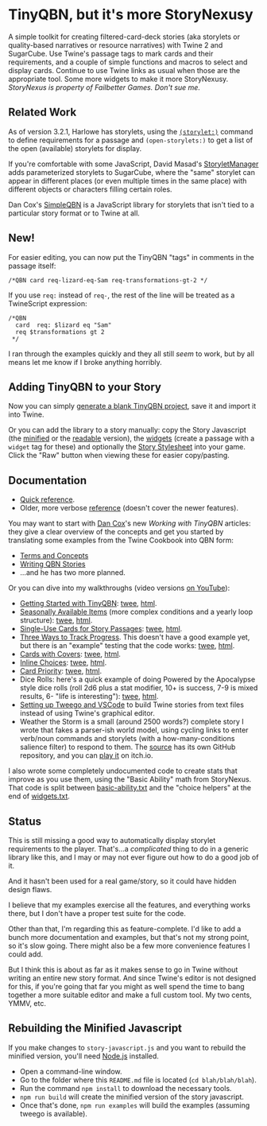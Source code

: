 TinyQBN, but it's more StoryNexusy
=======

A simple toolkit for creating filtered-card-deck stories (aka
storylets or quality-based narratives or resource narratives) with
Twine 2 and SugarCube. Use Twine's passage tags to mark cards and
their requirements, and a couple of simple functions and macros to
select and display cards. Continue to use Twine links as usual
when those are the appropriate tool. Some more widgets to make it more
StoryNexusy.
*StoryNexus is property of Failbetter Games. Don't sue me.*

Related Work
------------

As of version 3.2.1, Harlowe has storylets, using the
[`(storylet:)`](https://twine2.neocities.org/#macro_storylet) command to
define requirements for a passage and `(open-storylets:)` to get a list
of the open (available) storylets for display.

If you're comfortable with some JavaScript, David Masad's
[StoryletManager](https://github.com/dmasad/StoryletManager) adds
parameterized storylets to SugarCube, where the "same" storylet can
appear in different places (or even multiple times in the same place)
with different objects or characters filling certain roles.

Dan Cox's [SimpleQBN](https://github.com/videlais/simple-qbn) is a
JavaScript library for storylets that isn't tied to a particular story
format or to Twine at all.


New!
----

For easier editing, you can now put the TinyQBN "tags" in comments
in the passage itself:

	/*QBN card req-lizard-eq-Sam req-transformations-gt-2 */

If you use `req:` instead of `req-`, the rest of the line will be
treated as a TwineScript expression:

	/*QBN
	  card  req: $lizard eq "Sam"
	  req $transformations gt 2
	 */

I ran through the examples quickly and they all still *seem* to
work, but by all means let me know if I broke anything horribly.


Adding TinyQBN to your Story
----------------------------

Now you can simply [generate a blank TinyQBN
project](https://joshuagrams.github.io/tiny-qbn/examples/blank-project.html),
save it and import it into Twine.

Or you can add the library to a story manually: copy the Story
Javascript (the [minified](story-javascript.min.js) or the
[readable](story-javascript.js) version), the
[widgets](widgets.txt) (create a passage with a `widget` tag for
these) and optionally the [Story Stylesheet](story-stylesheet.css)
into your game. Click the "Raw" button when viewing these for
easier copy/pasting.


Documentation
-------------

* [Quick reference](doc/quick-reference.md).
* Older, more verbose [reference](doc/reference.md) (doesn't cover
  the newer features).

You may want to start with [Dan Cox](https://videlais.com/)'s new
_Working with TinyQBN_ articles: they give a clear overview of the
concepts and get you started by translating some examples from the Twine
Cookbook into QBN form:

* [Terms and Concepts](https://videlais.com/2020/09/05/working-with-tinyqbn-part-1-terms-and-concepts/)
* [Writing QBN Stories](https://videlais.com/2020/09/19/working-with-tinyqbn-part-2-writing-qbn-stories-using-twine-2-example/)
* ...and he has two more planned.

Or you can dive into my walkthroughs (video versions [on
YouTube](https://www.youtube.com/playlist?list=PLy3M_6DKN9joOGhUD1chHumc9aS6EZZ_F)):

* [Getting Started with TinyQBN](doc/tutorial-1.md):
  [twee](examples/tutorial-1.tw),
  [html](https://joshuagrams.github.io/tiny-qbn/examples/tutorial-1.html).
* [Seasonally Available Items](doc/tutorial-2.md) (more complex
  conditions and a yearly loop structure):
  [twee](examples/tutorial-2.tw),
  [html](https://joshuagrams.github.io/tiny-qbn/examples/tutorial-2.html).
* [Single-Use Cards for Story Passages](doc/tutorial-3.md):
  [twee](examples/localvore.tw),
  [html](https://joshuagrams.github.io/tiny-qbn/examples/localvore.html).
* [Three Ways to Track Progress](doc/progress.md). This doesn't have a
  good example yet, but there is an "example" testing that the code
  works:
  [twee](examples/progress.tw),
  [html](https://joshuagrams.github.io/tiny-qbn/examples/progress.html).
* [Cards with Covers](doc/cards-with-covers.md):
  [twee](examples/covers.tw),
  [html](https://joshuagrams.github.io/tiny-qbn/examples/covers.html).
* [Inline Choices](doc/choices.md):
  [twee](examples/choices.tw),
  [html](https://joshuagrams.github.io/tiny-qbn/examples/choices.html).
* [Card Priority](doc/priority.md):
  [twee](examples/priority.tw),
  [html](https://joshuagrams.github.io/tiny-qbn/examples/priority.html).
* Dice Rolls: here's a quick example of doing Powered by the
  Apocalypse style dice rolls (roll 2d6 plus a stat modifier, 10+
  is success, 7-9 is mixed results, 6- "life is interesting"):
  [twee](examples/dice-rolls.tw),
  [html](https://joshuagrams.github.io/tiny-qbn/examples/dice-rolls.html).
* [Setting up Tweego and VSCode](doc/tweego.md) to build Twine stories
  from text files instead of using Twine's graphical editor.
* Weather the Storm is a small (around 2500 words?) complete story I
  wrote that fakes a parser-ish world model, using cycling links to
  enter verb/noun commands and storylets (with a how-many-conditions
  salience filter) to respond to them. The
  [source](https://github.com/JoshuaGrams/weather-the-storm) has its own
  GitHub repository, and you can [play
  it](https://joshgrams.itch.io/weather-the-storm) on itch.io.

I also wrote some completely undocumented code to create stats
that improve as you use them, using the "Basic Ability" math from
StoryNexus. That code is split between
[basic-ability.txt](./basic-ability.txt) and
the "choice helpers" at the end of [widgets.txt](./widgets.txt).


Status
------

This is still missing a good way to automatically display storylet
requirements to the player. That's...a *complicated* thing to do
in a generic library like this, and I may or may not ever figure
out how to do a good job of it.

And it hasn't been used for a real game/story, so it could have
hidden design flaws.

I believe that my examples exercise all the features, and
everything works there, but I don't have a proper test suite for
the code.

Other than that, I'm regarding this as feature-complete. I'd like
to add a bunch more documentation and examples, but that's not my
strong point, so it's slow going. There might also be a few more
convenience features I could add.

But I think this is about as far as it makes sense to go in Twine
without writing an entire new story format. And since Twine's
editor is not designed for this, if you're going that far you
might as well spend the time to bang together a more suitable
editor and make a full custom tool. My two cents, YMMV, etc.


Rebuilding the Minified Javascript
----------------------------------

If you make changes to `story-javascript.js` and you want to
rebuild the minified version, you'll need
[Node.js](https://nodejs.org/) installed.

* Open a command-line window.
* Go to the folder where this `README.md` file is located (`cd blah/blah/blah`).
* Run the command `npm install` to download the necessary tools.
* `npm run build` will create the minified version of the story javascript.
* Once that's done, `npm run examples` will build the examples
  (assuming tweego is available).

